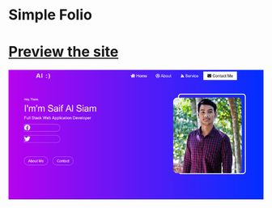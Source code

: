 # Simple Folio

# [Preview the site](https://alsiam.github.io/web-projects/portfolio)

![image info](../assets/images/portfolio.png)